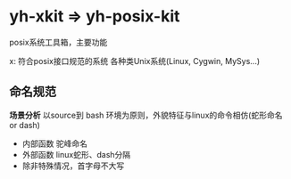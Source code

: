 # yh-xkit => yh-posix-kit

posix系统工具箱，主要功能

x: 符合posix接口规范的系统
各种类Unix系统(Linux, Cygwin, MySys...)


## 命名规范
**场景分析**
以source到 bash 环境为原则，外貌特征与linux的命令相仿(蛇形命名 or dash)
- 内部函数 驼峰命名
- 外部函数 linux蛇形、dash分隔
- 除非特殊情况，首字母不大写
